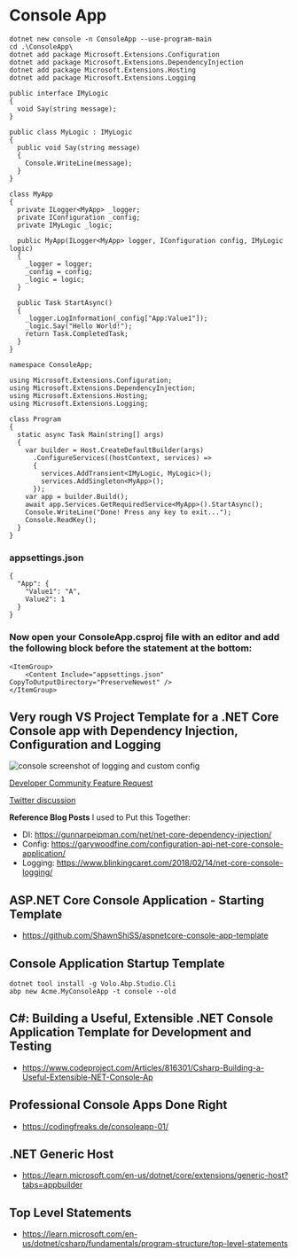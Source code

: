 
# Console App
```
dotnet new console -n ConsoleApp --use-program-main
cd .\ConsoleApp\
dotnet add package Microsoft.Extensions.Configuration
dotnet add package Microsoft.Extensions.DependencyInjection
dotnet add package Microsoft.Extensions.Hosting
dotnet add package Microsoft.Extensions.Logging
```

```
public interface IMyLogic
{
  void Say(string message);
}

public class MyLogic : IMyLogic
{
  public void Say(string message)
  {
    Console.WriteLine(message);
  }
}

class MyApp
{
  private ILogger<MyApp> _logger;
  private IConfiguration _config;
  private IMyLogic _logic;

  public MyApp(ILogger<MyApp> logger, IConfiguration config, IMyLogic logic)
  {
    _logger = logger;
    _config = config;
    _logic = logic;
  }

  public Task StartAsync()
  {
    _logger.LogInformation(_config["App:Value1"]);
    _logic.Say("Hello World!");
    return Task.CompletedTask;
  }
}

namespace ConsoleApp;

using Microsoft.Extensions.Configuration;
using Microsoft.Extensions.DependencyInjection;
using Microsoft.Extensions.Hosting;
using Microsoft.Extensions.Logging;

class Program
{
  static async Task Main(string[] args)
  {
    var builder = Host.CreateDefaultBuilder(args)
      .ConfigureServices((hostContext, services) =>
      {
        services.AddTransient<IMyLogic, MyLogic>();
        services.AddSingleton<MyApp>();
      });
    var app = builder.Build();
    await app.Services.GetRequiredService<MyApp>().StartAsync();
    Console.WriteLine("Done! Press any key to exit...");
    Console.ReadKey();
  }
}
```

### appsettings.json
```
{
  "App": {
    "Value1": "A",
    Value2": 1
  }
}
```

### Now open your ConsoleApp.csproj file with an editor and add the following block before the </Project> statement at the bottom:
```
<ItemGroup>
	<Content Include="appsettings.json" CopyToOutputDirectory="PreserveNewest" />
</ItemGroup>
```

## Very rough VS Project Template for a .NET Core Console app with Dependency Injection, Configuration and Logging

![console screenshot of logging and custom config](readme-media/console-logging-workaround.png)

[Developer Community Feature Request](https://developercommunity.visualstudio.com/idea/651671/net-core-console-template-with-di-logging-config.html)

[Twitter discussion](https://twitter.com/spottedmahn/status/1151911538183364609?s=20)

**Reference Blog Posts** I used to Put this Together:

- DI: https://gunnarpeipman.com/net/net-core-dependency-injection/
- Config: https://garywoodfine.com/configuration-api-net-core-console-application/
- Logging: https://www.blinkingcaret.com/2018/02/14/net-core-console-logging/

## ASP.NET Core Console Application - Starting Template
+ https://github.com/ShawnShiSS/aspnetcore-console-app-template

## Console Application Startup Template
```
dotnet tool install -g Volo.Abp.Studio.Cli
abp new Acme.MyConsoleApp -t console --old
```

## C#: Building a Useful, Extensible .NET Console Application Template for Development and Testing
+ https://www.codeproject.com/Articles/816301/Csharp-Building-a-Useful-Extensible-NET-Console-Ap

## Professional Console Apps Done Right
+ https://codingfreaks.de/consoleapp-01/

## .NET Generic Host
+ https://learn.microsoft.com/en-us/dotnet/core/extensions/generic-host?tabs=appbuilder

## Top Level Statements
+ https://learn.microsoft.com/en-us/dotnet/csharp/fundamentals/program-structure/top-level-statements
